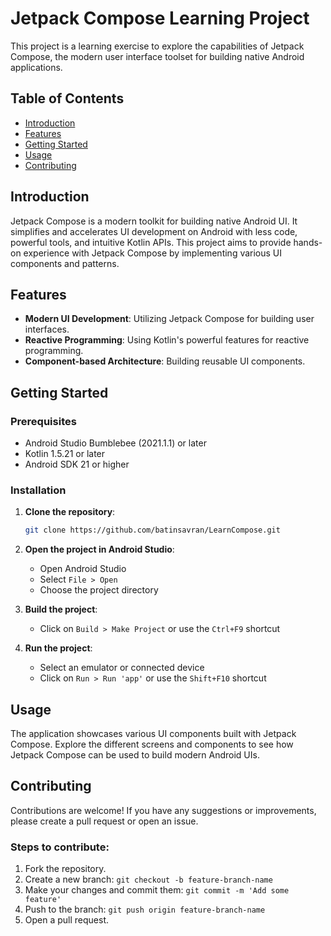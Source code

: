 # Jetpack Compose Learning Project

This project is a learning exercise to explore the capabilities of Jetpack Compose, the modern user interface toolset for building native Android applications.

## Table of Contents
- [Introduction](#introduction)
- [Features](#features)
- [Getting Started](#getting-started)
- [Usage](#usage)
- [Contributing](#contributing)

## Introduction

Jetpack Compose is a modern toolkit for building native Android UI. It simplifies and accelerates UI development on Android with less code, powerful tools, and intuitive Kotlin APIs. This project aims to provide hands-on experience with Jetpack Compose by implementing various UI components and patterns.

## Features

- **Modern UI Development**: Utilizing Jetpack Compose for building user interfaces.
- **Reactive Programming**: Using Kotlin's powerful features for reactive programming.
- **Component-based Architecture**: Building reusable UI components.

## Getting Started

### Prerequisites

- Android Studio Bumblebee (2021.1.1) or later
- Kotlin 1.5.21 or later
- Android SDK 21 or higher

### Installation

1. **Clone the repository**:
    ```bash
    git clone https://github.com/batinsavran/LearnCompose.git
    ```

2. **Open the project in Android Studio**:
    - Open Android Studio
    - Select `File > Open`
    - Choose the project directory

3. **Build the project**:
    - Click on `Build > Make Project` or use the `Ctrl+F9` shortcut

4. **Run the project**:
    - Select an emulator or connected device
    - Click on `Run > Run 'app'` or use the `Shift+F10` shortcut

## Usage

The application showcases various UI components built with Jetpack Compose. Explore the different screens and components to see how Jetpack Compose can be used to build modern Android UIs.

## Contributing

Contributions are welcome! If you have any suggestions or improvements, please create a pull request or open an issue.

### Steps to contribute:

1. Fork the repository.
2. Create a new branch: `git checkout -b feature-branch-name`
3. Make your changes and commit them: `git commit -m 'Add some feature'`
4. Push to the branch: `git push origin feature-branch-name`
5. Open a pull request.

